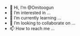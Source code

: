 - 👋 Hi, I’m @Omitoogun
- 👀 I’m interested in ...
- 🌱 I’m currently learning ...
- 💞️ I’m looking to collaborate on ...
- 📫 How to reach me ...

<!---
Omitoogun/Omitoogun is a ✨ special ✨ repository because its `README.md` (this file) appears on your GitHub profile.
You can click the Preview link to take a look at your changes.
--->
